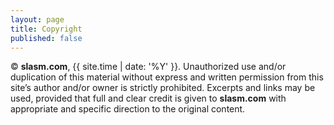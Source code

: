 ```yaml
---
layout: page
title: Copyright
published: false
---
```


&copy; **slasm.com**, {{ site.time | date: '%Y' }}. Unauthorized use and/or duplication of this material without express and written permission from this site’s author and/or owner is strictly prohibited. Excerpts and links may be used, provided that full and clear credit is given to **slasm.com** with appropriate and specific direction to the original content.
